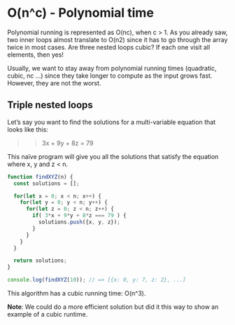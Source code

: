 # O(n^c) - Polynomial time

Polynomial running is represented as O(nc), when c > 1. As you already saw, two inner loops almost translate to O(n2) since it has to go through the array twice in most cases. Are three nested loops cubic? If each one visit all elements, then yes!

Usually, we want to stay away from polynomial running times (quadratic, cubic, nc …) since they take longer to compute as the input grows fast. However, they are not the worst.

## Triple nested loops

Let’s say you want to find the solutions for a multi-variable equation that looks like this:

>>3x + 9y + 8z = 79

This naïve program will give you all the solutions that satisfy the equation where x, y and z < n.

```javascript
function findXYZ(n) {
  const solutions = [];

  for(let x = 0; x < n; x++) {
    for(let y = 0; y < n; y++) {
      for(let z = 0; z < n; z++) {
        if( 3*x + 9*y + 8*z === 79 ) {
          solutions.push({x, y, z});
        }
      }
    }
  }

  return solutions;
}

console.log(findXYZ(10)); // => [{x: 0, y: 7, z: 2}, ...]
```

This algorithm has a cubic running time: O(n^3).

**Note**: We could do a more efficient solution but did it this way to show an example of a cubic runtime.